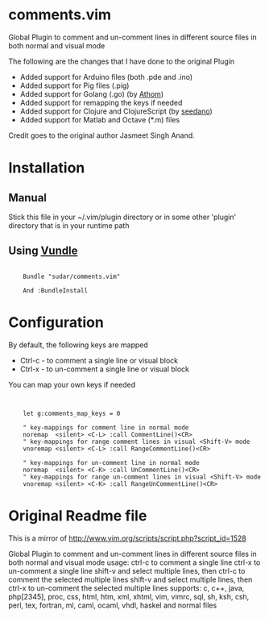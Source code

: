 comments.vim
=============

Global Plugin to comment and un-comment lines in different source files in both normal and visual <Shift-V> mode 

The following are the changes that I have done to the original Plugin

- Added support for Arduino files (both .pde and .ino)
- Added support for Pig files (.pig)
- Added support for Golang (.go) (by [Athom](https://github.com/athom))
- Added support for remapping the keys if needed
- Added support for Clojure and ClojureScript (by [seedano](https://github.com/ssedano/))
- Added support for Matlab and Octave (*.m) files

Credit goes to the original author Jasmeet Singh Anand.

Installation
============

Manual 
------
Stick this file in your ~/.vim/plugin directory or in some other 'plugin' directory that is in your runtime path

Using [Vundle](https://github.com/gmarik/vundle)
-------------

```VimL

    Bundle "sudar/comments.vim"

    And :BundleInstall

```

Configuration
=============

By default, the following keys are mapped

- Ctrl-c - to comment a single line or visual block
- Ctrl-x - to un-comment a single line or visual block

You can map your own keys if needed

```VimL


    let g:comments_map_keys = 0

    " key-mappings for comment line in normal mode
    noremap  <silent> <C-L> :call CommentLine()<CR>
    " key-mappings for range comment lines in visual <Shift-V> mode
    vnoremap <silent> <C-L> :call RangeCommentLine()<CR>

    " key-mappings for un-comment line in normal mode
    noremap  <silent> <C-K> :call UnCommentLine()<CR>
    " key-mappings for range un-comment lines in visual <Shift-V> mode
    vnoremap <silent> <C-K> :call RangeUnCommentLine()<CR>

```


Original Readme file
====================
This is a mirror of http://www.vim.org/scripts/script.php?script_id=1528

Global Plugin to comment and un-comment lines in different source files in both normal and visual <Shift-V> mode
usage:
ctrl-c to comment a single line
ctrl-x to un-comment a single line
shift-v and select multiple lines, then ctrl-c to comment the selected multiple lines
shift-v and select multiple lines, then ctrl-x to un-comment the selected multiple lines
supports: c, c++, java, php[2345], proc, css, html, htm, xml, xhtml, vim, vimrc, sql, sh, ksh, csh, perl, tex, fortran, ml, caml, ocaml, vhdl, haskel and normal files
